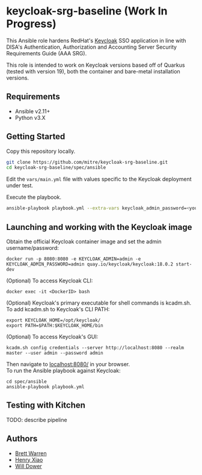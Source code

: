 # keycloak-srg-baseline (Work In Progress)

This Ansible role hardens RedHat's [Keycloak](https://www.keycloak.org/) SSO application in line with DISA's Authentication, Authorization and Accounting Server Security Requirements Guide (AAA SRG).

This role is intended to work on Keycloak versions based off of Quarkus (tested with version 19), both the container and bare-metal installation versions.

## Requirements

- Ansible v2.11+
- Python v3.X

## Getting Started

Copy this repository locally.

``` bash
git clone https://github.com/mitre/keycloak-srg-baseline.git
cd keycloak-srg-baseline/spec/ansible
```

Edit the `vars/main.yml` file with values specific to the Keycloak deployment under test.

Execute the playbook.

``` bash
ansible-playbook playbook.yml --extra-vars keycloak_admin_password=<your admin password>
```

## Launching and working with the Keycloak image

Obtain the official Keycloak container image and set the admin username/password:
```
docker run -p 8080:8080 -e KEYCLOAK_ADMIN=admin -e KEYCLOAK_ADMIN_PASSWORD=admin quay.io/keycloak/keycloak:18.0.2 start-dev
```
(Optional) To access Keycloak CLI:
```
docker exec -it <DockerID> bash
```
(Optional) Keycloak's primary executable for shell commands is kcadm.sh. To add kcadm.sh to Keycloak's CLI PATH:
```
export KEYCLOAK_HOME=/opt/keycloak/
export PATH=$PATH:$KEYCLOAK_HOME/bin
```
(Optional) To access Keycloak's GUI:
```
kcadm.sh config credentials --server http://localhost:8080 --realm master --user admin --password admin
```
Then navigate to [localhost:8080/](localhost:8080/) in your browser.  
To run the Ansible playbook against Keycloak:
```
cd spec/ansible
ansible-playbook playbook.yml
```

## Testing with Kitchen

TODO: describe pipeline

## Authors
- [Brett Warren](https://github.com/brett-w)
- [Henry Xiao](https://github.com/HenryXiaoHX)
- [Will Dower](https://github.com/wdower)